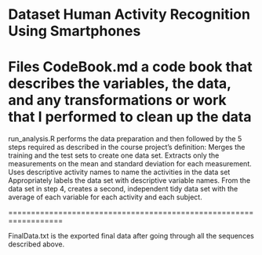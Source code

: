 
Dataset
Human Activity Recognition Using Smartphones
==================================================================

Files
CodeBook.md a code book that describes the variables, the data, and any transformations or work that I performed to clean up the data
==================================================================

run_analysis.R performs the data preparation and then followed by the 5 steps required as described in the course project’s definition:
Merges the training and the test sets to create one data set.
Extracts only the measurements on the mean and standard deviation for each measurement.
Uses descriptive activity names to name the activities in the data set
Appropriately labels the data set with descriptive variable names.
From the data set in step 4, creates a second, independent tidy data set with the average of each variable for each activity and each subject.

==================================================================

FinalData.txt is the exported final data after going through all the sequences described above.

